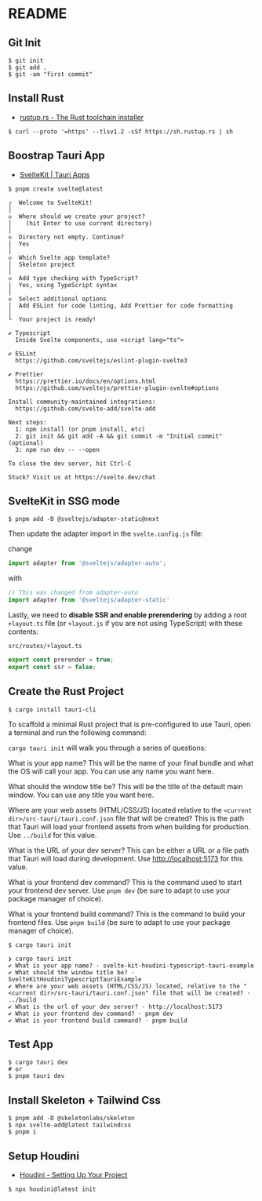 # README

## Git Init

```shell
$ git init
$ git add .
$ git -am "first commit"
```

## Install Rust

- [rustup.rs - The Rust toolchain installer](https://rustup.rs/)

```shell
$ curl --proto '=https' --tlsv1.2 -sSf https://sh.rustup.rs | sh
```

## Boostrap Tauri App

- [SvelteKit | Tauri Apps](https://tauri.app/v1/guides/getting-started/setup/sveltekit/)

```shell
$ pnpm create svelte@latest

┌  Welcome to SvelteKit!
│
◇  Where should we create your project?
│    (hit Enter to use current directory)
│
◇  Directory not empty. Continue?
│  Yes
│
◇  Which Svelte app template?
│  Skeleton project
│
◇  Add type checking with TypeScript?
│  Yes, using TypeScript syntax
│
◇  Select additional options
│  Add ESLint for code linting, Add Prettier for code formatting
│
└  Your project is ready!

✔ Typescript
  Inside Svelte components, use <script lang="ts">

✔ ESLint
  https://github.com/sveltejs/eslint-plugin-svelte3

✔ Prettier
  https://prettier.io/docs/en/options.html
  https://github.com/sveltejs/prettier-plugin-svelte#options

Install community-maintained integrations:
  https://github.com/svelte-add/svelte-add

Next steps:
  1: npm install (or pnpm install, etc)
  2: git init && git add -A && git commit -m "Initial commit" (optional)
  3: npm run dev -- --open

To close the dev server, hit Ctrl-C

Stuck? Visit us at https://svelte.dev/chat
```

## SvelteKit in SSG mode

```shell
$ pnpm add -D @sveltejs/adapter-static@next
```

Then update the adapter import in the `svelte.config.js` file:

change

```js
import adapter from '@sveltejs/adapter-auto';
```

with

```js
// This was changed from adapter-auto
import adapter from '@sveltejs/adapter-static'
```

Lastly, we need to **disable SSR and enable prerendering** by adding a root `+layout.ts` file (or `+layout.js` if you are not using TypeScript) with these contents:

`src/routes/+layout.ts`

```ts
export const prerender = true;
export const ssr = false;
```

## Create the Rust Project

```shell
$ cargo install tauri-cli
```

To scaffold a minimal Rust project that is pre-configured to use Tauri, open a terminal and run the following command:

`cargo tauri init` will walk you through a series of questions:

What is your app name?
This will be the name of your final bundle and what the OS will call your app. You can use any name you want here.

What should the window title be?
This will be the title of the default main window. You can use any title you want here.

Where are your web assets (HTML/CSS/JS) located relative to the `<current dir>/src-tauri/tauri.conf.json` file that will be created?
This is the path that Tauri will load your frontend assets from when building for production.
Use `../build` for this value.

What is the URL of your dev server?
This can be either a URL or a file path that Tauri will load during development.
Use <http://localhost:5173> for this value.

What is your frontend dev command?
This is the command used to start your frontend dev server.
Use `pnpm dev` (be sure to adapt to use your package manager of choice).

What is your frontend build command?
This is the command to build your frontend files.
Use `pnpm build` (be sure to adapt to use your package manager of choice).

```shell
$ cargo tauri init

❯ cargo tauri init
✔ What is your app name? · svelte-kit-houdini-typescript-tauri-example
✔ What should the window title be? · SvelteKitHoudiniTypescriptTauriExample
✔ Where are your web assets (HTML/CSS/JS) located, relative to the "<current dir>/src-tauri/tauri.conf.json" file that will be created? · ../build
✔ What is the url of your dev server? · http://localhost:5173
✔ What is your frontend dev command? · pnpm dev
✔ What is your frontend build command? · pnpm build
```

## Test App

```shell
$ cargo tauri dev
# or
$ pnpm tauri dev
```

## Install Skeleton + Tailwind Css

```
$ pnpm add -D @skeletonlabs/skeleton 
$ npx svelte-add@latest tailwindcss
$ pnpm i

```


## Setup Houdini

- [Houdini - Setting Up Your Project](https://www.houdinigraphql.com/guides/setting-up-your-project)

```shell
$ npx houdini@latest init
```
